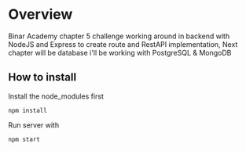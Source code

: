 # Overview

Binar Academy chapter 5 challenge working around in backend with NodeJS and Express to create route and RestAPI implementation, Next chapter will be database i'll be working with PostgreSQL & MongoDB

## How to install

Install the node_modules first

`npm install`

Run server with

`npm start`
